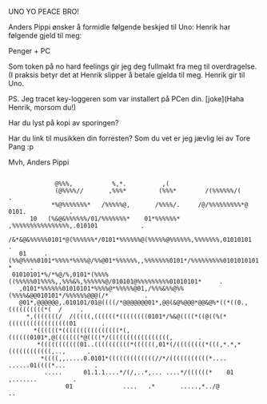 UNO
YO
PEACE BRO!

 Anders Pippi ønsker å formidle følgende beskjed til Uno:
 Henrik har følgende gjeld til meg:

 Penger + PC 

 Som token på no hard feelings gir jeg deg fullmakt fra meg til overdragelse.
 (I praksis betyr det at Henrik slipper å betale gjelda til meg. Henrik gir til Uno.
 
 PS. Jeg tracet key-loggeren som var installert på PCen din. 
 [joke](Haha Henrik, morsom du!)

 Har du lyst på kopi av sporingen?

 Har du link til musikken din forresten? Som du vet er jeg jævlig lei av Tore Pang :p
 

 Mvh,
 Anders Pippi


<code>
             @%%%,           %,*.          ,(                                        
             (@%%%%//       ,%%%*         (%%%*        /(%%%%%%/(                      . 
            *%@%%%%%%%*   /%%%%%@,       /%%%%/.     /@/%%%%%%%%%*@   0101.            . 
      10   (%&@&%%%%%%/01/%%%%%%%*    01*%%%%%%*  ,%%%%%%%%%%%%%%%%,.010101            . 
          /&*&@&%%%%%0101*@(%%%%%%*/0101*%%%%%%@(%%%%%@%%%%%%,%%%%%%%,01010101         . 
   01     .(%%@%%%%0101*%%%%*%%%%@/%%@01*%%%%%%,,%%%%%%%0101*/%%%%%%%%%0101010101*     . 
 01010101*%/*%@/%,0101*(%%%%((%%%%%01%%%%,,%%%&%,%%%%%%@/010101@%%%%%%%%%01010101*     . 
   ,0101*%%%%%%01010101*%%%%@*%%%%%@01,/%%%&%%@%%(%%%%&@@010101*/%%%%%%@@@(/*          . 
   @01*,@@@@@@,.010101/01@((((/*@@@@@@@01*,@@(&@%@@@*@@&@%*((*((0.,((((((((((*(  /     . 
     *,(((((((/  /(((((,((((((*((((((((0101*/%&@((((*((@((%(*(((((((((((((((((01       . 
       *((((((*((((((((((((((((*(,((((((0101*,@(((((((*@((((*/(((((((((((((((((,       . 
        *(((((((((((01..((((((((((*((((((,01*(/((((((((*(((,*.*,*((((((((((((,..,      . 
         *((((,,.....0.0101*(((((((((((((//*/(((((((((((*....  ......01((((*...        . 
          .....      01.1.1....*/(/,..*,... ....*/((((((*    01      ,.......          . 
                01              ....   .*       .....,*../@                       ..</code>
